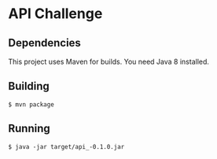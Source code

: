 # API Challenge

## Dependencies

This project uses Maven for builds.
You need Java 8 installed.

## Building

```
$ mvn package
```

## Running

```
$ java -jar target/api_-0.1.0.jar
```